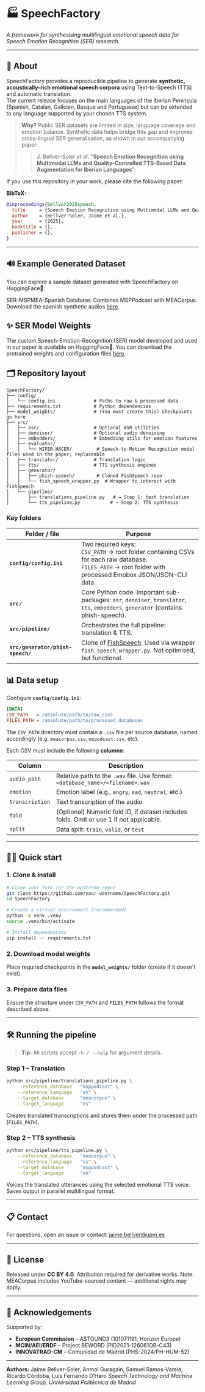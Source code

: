 # 🏭 SpeechFactory

*A framework for synthesising multilingual emotional speech data for Speech Emotion Recognition (SER) research.*

---

## 📖 About
SpeechFactory provides a reproducible pipeline to generate **synthetic, acoustically-rich emotional speech corpora** using Text-to-Speech (TTS) and automatic translation.  
The current release focuses on the main languages of the Iberian Peninsula (Spanish, Catalan, Galician, Basque and Portuguese) but can be extended to any language supported by your chosen TTS system.

> **Why?** Public SER datasets are limited in size, language coverage and emotion balance. Synthetic data helps bridge this gap and improves cross-lingual SER generalisation, as shown in our accompanying paper:
>
> > J. Bellver-Soler *et al.* "**Speech Emotion Recognition using Multimodal LLMs and Quality-Controlled TTS-Based Data Augmentation for Iberian Languages**".

If you use this repository in your work, please cite the following paper:

**BibTeX:**
```bibtex
@inproceedings{bellver2025speech,
  title     = {Speech Emotion Recognition using Multimodal LLMs and Quality-Controlled TTS-Based Data Augmentation for Iberian Languages},
  author    = {Bellver-Soler, Jaime et al.},
  year      = {2025},
  booktitle = {},
  publisher = {},
}
```

---

## 🔊 Example Generated Dataset

You can explore a sample dataset generated with SpeechFactory on HuggingFace🤗:

SER-MSPMEA-Spanish Database: Combines MSPPodcast with MEACorpus. Download the spanish synthetic audios [here](https://huggingface.co/datasets/jaimebellver/SER-MSPMEA-Spanish).

## ✨ SER Model Weights

The custom Speech-Emotion-Recognition (SER) model developed and used in our paper is available on HuggingFace🤗. You can download the pretrained weights and configuration files [here](https://huggingface.co/jaimebellver/whisper-large-v3-SER).

## 🗂️ Repository layout

```
SpeechFactory/
├── config/
│   └── config.ini              # Paths to raw & processed data
├── requirements.txt            # Python dependencies
├── model_weights/              # (You must create this) Checkpoints go here
├── src/
│   ├── asr/                    # Optional ASR utilities
│   ├── denoiser/               # Optional audio denoising
│   ├── embedders/              # Embedding utils for emotion features
│   ├── evaluator/
│   │   └── WIFER-HACER/         # Speech-to-Motion Recognition model files used in the paper; replaceable
│   ├── translator/             # Translation logic
│   ├── tts/                    # TTS synthesis engines
│   ├── generator/
│   │   ├── phish-speech/        # Cloned FishSpeech repo
│   │   └── fish_speech_wrapper.py  # Wrapper to interact with FishSpeech
│   └── pipeline/
│       ├── translations_pipeline.py   # → Step 1: text translation
│       └── tts_pipeline.py           # → Step 2: TTS synthesis
```  

### Key folders
| Folder / file | Purpose |
|---------------|---------|
| **`config/config.ini`** | Two required keys:<br>`CSV_PATH` → root folder containing CSVs for each raw database.<br>`FILES_PATH` → root folder with processed Emobox JSON/JSON-CLI data. |
| **`src/`** | Core Python code. Important sub-packages: `asr`, `denoiser`, `translator`, `tts`, `embedders`, `generator` (contains phish-speech). |
| **`src/pipeline/`** | Orchestrates the full pipeline: translation & TTS. |
| **`src/generator/phish-speech/`** | Clone of [FishSpeech](https://github.com/fishaudio/fish-speech). Used via wrapper `fish_speech_wrapper.py`. Not optimised, but functional. |

## 📊 Data setup

Configure **`config/config.ini`**:

```ini
[DATA]
CSV_PATH   = /absolute/path/to/raw_csvs
FILES_PATH = /absolute/path/to/processed_databases
```

The `CSV_PATH` directory must contain a `.csv` file per source database, named accordingly (e.g. `meacorpus.csv`, `mspodcast.csv`, etc).

Each CSV must include the following **columns**:

| Column         | Description |
|----------------|-------------|
| `audio_path`   | Relative path to the `.wav` file. Use format: `<database_name>/<filename>.wav` |
| `emotion`      | Emotion label (e.g., `angry`, `sad`, `neutral`, etc.) |
| `transcription`| Text transcription of the audio |
| `fold`         | (Optional) Numeric fold ID, if dataset includes folds. Omit or use 1 if not applicable. |
| `split`        | Data split: `train`, `valid`, or `test` |

---

## 🏃‍♀️ Quick start

### 1. Clone & install
```bash
# Clone your fork (or the upstream repo)
git clone https://github.com/your-username/SpeechFactory.git
cd SpeechFactory

# Create a virtual environment (recommended)
python -m venv .venv
source .venv/bin/activate

# Install dependencies
pip install -r requirements.txt
```

### 2. Download model weights
Place required checkpoints in the **`model_weights/`** folder (create if it doesn't exist).

### 3. Prepare data files
Ensure the structure under `CSV_PATH` and `FILES_PATH` follows the format described above.

---

## 🛠️ Running the pipeline

> **Tip:** All scripts accept `-h / --help` for argument details.

### Step 1 – Translation
```bash
python src/pipeline/translations_pipeline.py \
    --reference_database   "msppodcast" \
    --reference_language   "en" \
    --target_database      "meacorpus" \
    --target_language      "es"
```
Creates translated transcriptions and stores them under the processed path (`FILES_PATH`).

### Step 2 – TTS synthesis
```bash
python src/pipeline/tts_pipeline.py \
    --reference_database   "meacorpus" \
    --reference_language   "es" \
    --target_database      "msppodcast" \
    --target_language      "en"
```
Voices the translated utterances using the selected emotional TTS voice. Saves output in parallel multilingual format.

---

## 📋 Contact
For questions, open an issue or contact: jaime.bellver@upm.es

---

## 📜 License

Released under **CC BY 4.0**. Attribution required for derivative works.
Note: MEACorpus includes YouTube-sourced content — additional rights may apply.

---

## 🙌 Acknowledgements

Supported by:

* **European Commission** – ASTOUND3 (101071191, Horizon Europe)
* **MCIN/AEI/ERDF** – Project BEWORD (PID2021-126061OB-C43)
* **INNOVATRAD-CM** – Comunidad de Madrid (PHS-2024/PH-HUM-52)

---

**Authors:** Jaime Bellver-Soler, Anmol Guragain, Samuel Ramos-Varela, Ricardo Córdoba, Luis Fernando D’Haro
*Speech Technology and Machine Learning Group, Universidad Politécnica de Madrid*

